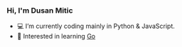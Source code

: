 ### Hi, I'm Dusan Mitic
- 💻 I’m currently coding mainly in Python & JavaScript.
- 📖 Interested in learning [Go](https://go.dev/)

<!--
**dusanmitic774/dusanmitic774** is a ✨ _special_ ✨ repository because its `README.md` (this file) appears on your GitHub profile.

Here are some ideas to get you started:

- 🔭 I’m currently working on ...
- 🌱 I’m currently learning ...
- 👯 I’m looking to collaborate on ...
- 🤔 I’m looking for help with ...
- 💬 Ask me about ...
- 📫 How to reach me: ...
- 😄 Pronouns: ...
- ⚡ Fun fact: ...
-->
